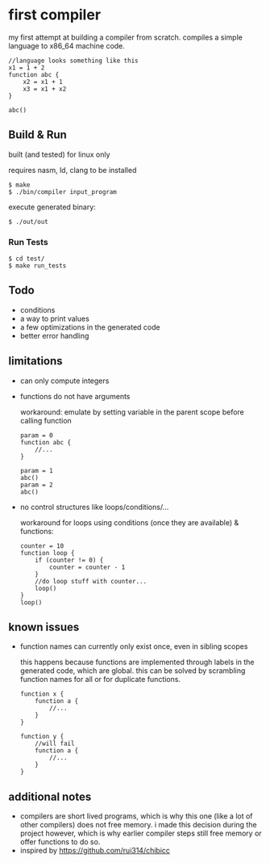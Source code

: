 # first compiler

my first attempt at building a compiler from scratch. compiles a simple language to x86_64 machine code.

```
//language looks something like this
x1 = 1 + 2
function abc {
    x2 = x1 + 1
    x3 = x1 + x2
}

abc()
```

## Build & Run

built (and tested) for linux only

requires nasm, ld, clang to be installed

```
$ make
$ ./bin/compiler input_program
```

execute generated binary:

```
$ ./out/out
```

### Run Tests

```
$ cd test/
$ make run_tests
```

## Todo

- conditions
- a way to print values
- a few optimizations in the generated code
- better error handling

## limitations

- can only compute integers
- functions do not have arguments
    
    workaround: emulate by setting variable in the parent scope before calling function
    
    ```
    param = 0
    function abc {
        //...
    }

    param = 1
    abc()
    param = 2
    abc()
    ```

- no control structures like loops/conditions/...

    workaround for loops using conditions (once they are available) & functions:

    ```
    counter = 10
    function loop {
        if (counter != 0) {
            counter = counter - 1
        }
        //do loop stuff with counter...
        loop()
    }
    loop()
    ```

## known issues

- function names can currently only exist once, even in sibling scopes

    this happens because functions are implemented through labels in the generated code, which are global. this can be solved by scrambling function names for all or for duplicate functions.

    ```
    function x {
        function a {
            //...
        }
    }

    function y {
        //will fail
        function a {
            //...
        }
    }
    ```

## additional notes

- compilers are short lived programs, which is why this one (like a lot of other compilers) does not free memory.
i made this decision during the project however, which is why earlier compiler steps still free memory or offer functions to do so.
- inspired by https://github.com/rui314/chibicc
